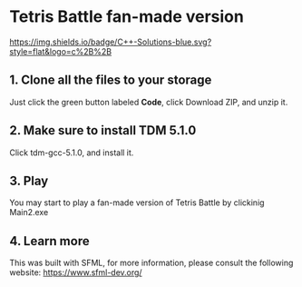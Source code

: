 # Tetris Battle fan-made version
https://img.shields.io/badge/C++-Solutions-blue.svg?style=flat&logo=c%2B%2B
## 1. Clone all the files to your storage
Just click the green button labeled **Code**, click Download ZIP, and unzip it.

## 2. Make sure to install TDM 5.1.0
Click tdm-gcc-5.1.0, and install it.
## 3. Play
You may start to play a fan-made version of Tetris Battle by clickinig Main2.exe
## 4. Learn more
This was built with SFML, for more information, please consult the following website:
https://www.sfml-dev.org/
